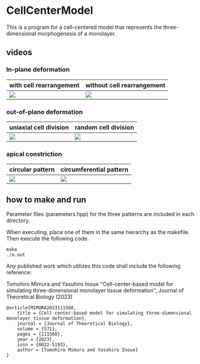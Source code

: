 # CellCenterModel

This is a program for a cell-centered model that represents the three-dimensional morphogenesis of a monolayer.

## videos

### In-plane deformation

| with cell rearrangement | without cell rearrangement |
|----------|------|
|[![](https://img.youtube.com/vi/QdJE2k9OQ_Q/0.jpg)](https://www.youtube.com/watch?v=QdJE2k9OQ_Q) | [![](https://img.youtube.com/vi/6llLcvThxZA/0.jpg)](https://www.youtube.com/watch?v=6llLcvThxZA) |

### out-of-plane deformation

| uniaxial cell division | random cell division |
|----------|------|
| [![](https://img.youtube.com/vi/_A38DCdr_u4/0.jpg)](https://www.youtube.com/watch?v=_A38DCdr_u4)|[![](https://img.youtube.com/vi/3tw8Ug5oa7E/0.jpg)](https://www.youtube.com/watch?v=3tw8Ug5oa7E) |

### apical constriction

| circular pattern | circumferential pattern|
|--------|---------|
| [![](https://img.youtube.com/vi/AcwwKy-2Oyw/0.jpg)](https://www.youtube.com/watch?v=AcwwKy-2Oyw)| [![](https://img.youtube.com/vi/W1OMQtU5rZo/0.jpg)](https://www.youtube.com/watch?v=W1OMQtU5rZo)|

## how to make and run ##
Parameter files (parameters.hpp) for the three patterns are included in each directory.

When executing, place one of them in the same hierarchy as the makefile.
Then execute the following code.

    make
    ./a.out




Any published work which utilizes this code shall include the following reference:

Tomohiro Mimura and Yasuhiro Inoue "Cell-center-based model for simulating three-dimensional monolayer tissue deformation", Journal of Theoretical Biology (2023) 
```
@article{MIMURA2023111560,
    title = {Cell-center-based model for simulating three-dimensional monolayer tissue deformation},
    journal = {Journal of Theoretical Biology},
    volume = {571},
    pages = {111560},
    year = {2023},
    issn = {0022-5193},
    author = {Tomohiro Mimura and Yasuhiro Inoue}
}
```
